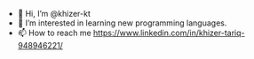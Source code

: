 - 👋 Hi, I’m @khizer-kt
- 👀 I’m interested in learning new programming languages.
- 📫 How to reach me https://www.linkedin.com/in/khizer-tariq-948946221/ 

<!---
khizer-kt/khizer-kt is a ✨ special ✨ repository because its `README.md` (this file) appears on your GitHub profile.
You can click the Preview link to take a look at your changes.
--->
